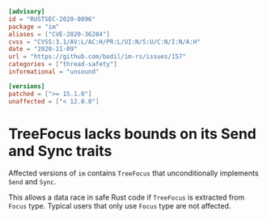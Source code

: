 ```toml
[advisory]
id = "RUSTSEC-2020-0096"
package = "im"
aliases = ["CVE-2020-36204"]
cvss = "CVSS:3.1/AV:L/AC:H/PR:L/UI:N/S:U/C:N/I:N/A:H"
date = "2020-11-09"
url = "https://github.com/bodil/im-rs/issues/157"
categories = ["thread-safety"]
informational = "unsound"

[versions]
patched = [">= 15.1.0"]
unaffected = ["< 12.0.0"]
```

# TreeFocus lacks bounds on its Send and Sync traits

Affected versions of `im` contains `TreeFocus` that unconditionally implements `Send` and `Sync`.

This allows a data race in safe Rust code if `TreeFocus` is extracted from `Focus` type.
Typical users that only use `Focus` type are not affected.
